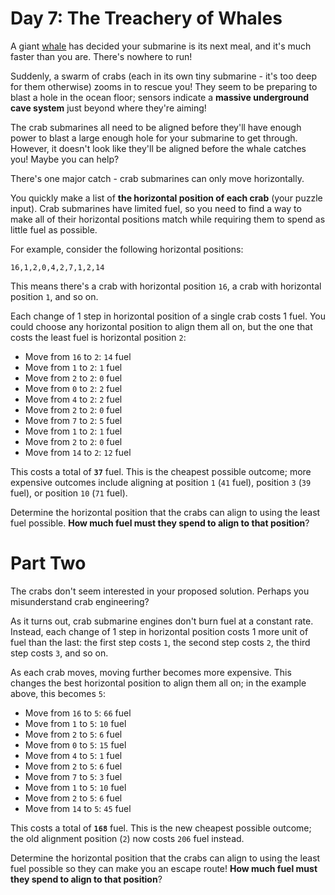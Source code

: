 # Day 7: The Treachery of Whales
A giant [whale](https://en.wikipedia.org/wiki/Sperm_whale) has decided your submarine is its next meal, and it's much 
faster than you are. There's nowhere to run!

Suddenly, a swarm of crabs (each in its own tiny submarine - it's too deep for them otherwise) zooms in to rescue you! 
They seem to be preparing to blast a hole in the ocean floor; sensors indicate a **massive underground cave system** just 
beyond where they're aiming!

The crab submarines all need to be aligned before they'll have enough power to blast a large enough hole for your 
submarine to get through. However, it doesn't look like they'll be aligned before the whale catches you! Maybe you can 
help?

There's one major catch - crab submarines can only move horizontally.

You quickly make a list of **the horizontal position of each crab** (your puzzle input). Crab submarines have limited 
fuel, so you need to find a way to make all of their horizontal positions match while requiring them to spend as little 
fuel as possible.

For example, consider the following horizontal positions:
```
16,1,2,0,4,2,7,1,2,14
```
This means there's a crab with horizontal position `16`, a crab with horizontal position `1`, and so on.

Each change of 1 step in horizontal position of a single crab costs 1 fuel. You could choose any horizontal position to 
align them all on, but the one that costs the least fuel is horizontal position `2`:
* Move from `16` to `2`: `14` fuel
* Move from `1` to `2`: `1` fuel
* Move from `2` to `2`: `0` fuel
* Move from `0` to `2`: `2` fuel
* Move from `4` to `2`: `2` fuel
* Move from `2` to `2`: `0` fuel
* Move from `7` to `2`: `5` fuel
* Move from `1` to `2`: `1` fuel
* Move from `2` to `2`: `0` fuel
* Move from `14` to `2`: `12` fuel

This costs a total of **`37`** fuel. This is the cheapest possible outcome; more expensive outcomes include aligning at 
position `1` (`41` fuel), position `3` (`39` fuel), or position `10` (`71` fuel).

Determine the horizontal position that the crabs can align to using the least fuel possible. **How much fuel must they 
spend to align to that position**?

# Part Two
The crabs don't seem interested in your proposed solution. Perhaps you misunderstand crab engineering?

As it turns out, crab submarine engines don't burn fuel at a constant rate. Instead, each change of 1 step in horizontal 
position costs 1 more unit of fuel than the last: the first step costs `1`, the second step costs `2`, the third step 
costs `3`, and so on.

As each crab moves, moving further becomes more expensive. This changes the best horizontal position to align them all 
on; in the example above, this becomes `5`:
* Move from `16` to `5`: `66` fuel
* Move from `1` to `5`: `10` fuel
* Move from `2` to `5`: `6` fuel
* Move from `0` to `5`: `15` fuel
* Move from `4` to `5`: `1` fuel
* Move from `2` to `5`: `6` fuel
* Move from `7` to `5`: `3` fuel
* Move from `1` to `5`: `10` fuel
* Move from `2` to `5`: `6` fuel
* Move from `14` to `5`: `45` fuel

This costs a total of **`168`** fuel. This is the new cheapest possible outcome; the old alignment position (`2`) now 
costs `206` fuel instead.

Determine the horizontal position that the crabs can align to using the least fuel possible so they can make you an 
escape route! **How much fuel must they spend to align to that position**?
